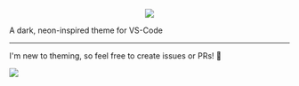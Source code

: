 <p align="center"><img src="https://cdn.rawgit.com/liamsheppard/voodoo-theme/a2493966/images/readme-icon.svg"/></p>

A dark, neon-inspired theme for VS-Code

---

I'm new to theming, so feel free to create issues or PRs! 👻

![](https://cdn.rawgit.com/liamsheppard/voodoo-theme/e84e152a/images/main.png)
